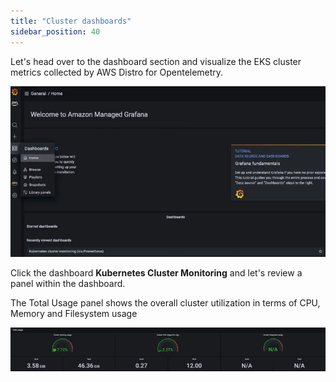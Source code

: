 ```yaml
---
title: "Cluster dashboards"
sidebar_position: 40
---
```


Let's head over to the dashboard section and visualize the EKS cluster metrics collected by AWS Distro for Opentelemetry.

![Grafana dashboard](./assets/dashboard.webp)

Click the dashboard **Kubernetes Cluster Monitoring** and let's review a panel within the dashboard.

The Total Usage panel shows the overall cluster utilization in terms of CPU, Memory and Filesystem usage

![Total Usage](./assets/totalusage.webp)
